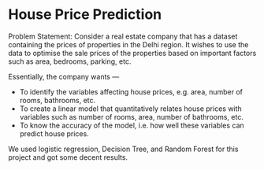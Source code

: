 # House Price Prediction
Problem Statement: Consider a real estate company that has a dataset containing the prices of properties in the Delhi region. It wishes to use the data to optimise the sale prices of the properties based on important factors such as area, bedrooms, parking, etc.

Essentially, the company wants —
* To identify the variables affecting house prices, e.g. area, number of rooms, bathrooms, etc.
* To create a linear model that quantitatively relates house prices with variables such as number of rooms, area, number of bathrooms, etc.
* To know the accuracy of the model, i.e. how well these variables can predict house prices.

We used logistic regression, Decision Tree, and Random Forest for this project and got some decent results.
